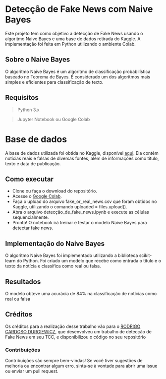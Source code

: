 # Detecção de Fake News com Naive Bayes

Este projeto tem como objetivo a detecção de Fake News usando o algoritmo Naive Bayes e uma base de dados retirada do Kaggle. A implementação foi feita em Python utilizando o ambiente Colab.

## Sobre o Naive Bayes

O algoritmo Naive Bayes é um algoritmo de classificação probabilística baseado no Teorema de Bayes. É considerado um dos algoritmos mais simples e eficientes para classificação de texto.

## Requisitos

> Python 3.x

> Jupyter Notebook ou Google Colab

# Base de dados

A base de dados utilizada foi obtida no Kaggle, disponível [aqui](https://www.kaggle.com/hassanamin/textdb3). Ela contém notícias reais e falsas de diversas fontes, além de informações como título, texto e data de publicação.


## Como executar

* Clone ou faça o download do repositório.
* Acesse o [Google Colab](https://colab.research.google.com/).
* Faça o upload do arquivo fake_or_real_news.csv que foram obtidos no Kaggle, utilizando o comando uploaded = files.upload().
* Abra o arquivo detecção_de_fake_news.ipynb e execute as células sequencialmente.
* Pronto! O notebook irá treinar e testar o modelo Naive Bayes para detectar fake news.

## Implementação do Naive Bayes

O algoritmo Naive Bayes foi implementado utilizando a biblioteca scikit-learn do Python. Foi criado um modelo que recebe como entrada o título e o texto da notícia e classifica como real ou falsa.

## Resultados

O modelo obteve uma acurácia de 84% na classificação de notícias como real ou falsa

## Créditos 

Os créditos para a realização desse trabalho vão para o [RODRIGO CARDOSO DURGIEWICZ](http://repositorio.utfpr.edu.br/jspui/handle/1/28048), que desenvolveu um trabalho de detecção de Fake News em seu TCC, e disponibilizou o código no seu repositório

### Contribuições

Contribuições são sempre bem-vindas! Se você tiver sugestões de melhoria ou encontrar algum erro, sinta-se à vontade para abrir uma issue ou enviar um pull request.

